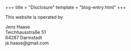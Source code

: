+++
title = "Disclosure"
template = "blog-entry.html"
+++

This website is operated by

Jens Haase\
Teichhausstraße 51\
64287 Darmstadt\
je.haase<span style="display:none">spam</span><span>@<span>gmail.com
